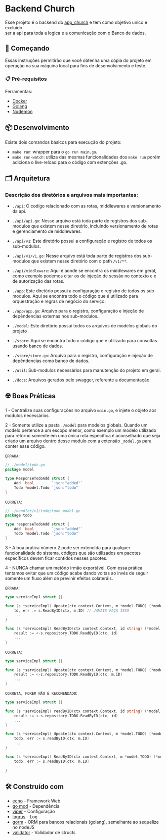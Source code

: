 # Backend Church

Esse projeto é o backend do [app_church](https://github.com/PatrickChagastavares/app_church) e tem como objetivo unico e excluido \
ser a api para toda a logica e a comunicação com o Banco de dados.

## 🚀 Começando

Essas instruções permitirão que você obtenha uma cópia do projeto em operação na sua máquina local para fins de desenvolvimento e teste.

### 📋 Pré-requisitos

Ferramentas:

- [Docker](https://docs.docker.com/desktop/)
- [Golang](https://golang.org/doc/install)
- [Nodemon](https://nodemon.io/)


## 📦 Desenvolvimento

Existe dois comandos básicos para execução do projeto:

- `make run`: wrapper para o `go run main.go`.
- `make run-watch`: utiliza das mesmas funcionalidades dos `make run` porém adiciona o live-reload para o código com extenções .go.

## 🗂 Arquitetura

### Descrição dos diretórios e arquivos mais importantes:

- `./api`: O codígo relacionado com as rotas, middlewares e versionamento da api.
- `./api/api.go`: Nesse arquivo está toda parte de registros dos sub-modulos que existem nesse diretório, incluindo versionamento de rotas e gerenciamento de middlewares.
- `./api/v1`: Este diretório possui a configuração e registro de todos os sub-modulos.
- `./api/v1/v1.go`: Nesse arquivo está toda parte de registros dos sub-modulos que existem nesse diretório com o path `/v1/**`.
- `./api/middleware`: Aqui é aonde se encontra os middlewares em geral, como exemplo podemos citar os de injeção de sessão no contexto e o de autorização das rotas.

- `./app`: Este diretório possui a configuração e registro de todos os sub-modulos. Aqui se encontra todo o código que é utilizado para orquestração e regras de negôcio do serviço.
- `./app/app.go`: Arquivo para o registro, configuração e injeção de depêndencias externas nos sub-modulos..

- `./model`: Este diretório possui todos os arquivos de modelos globais do projeto

- `./store`: Aqui se encontra todo o código que é utilizado para consultas usando banco de dados.
- `./store/store.go`: Arquivo para o registro, configuração e injeção de depêndencias como banco de dados.

- `./util`: Sub-modulos necessários para manutenção do projeto em geral.
- `./docs`: Arquivos gerados pelo swagger, referente a documentação.

## ☢️ Boas Práticas

1 - Centralize suas configurações no arquivo `main.go`, e injete o objeto aos modulos necessários.

2 - Somente utilize a pasta `./model` para modelos globais. Quando um modelo pertence a um escopo menor, como exemplo um modelo utilizado para retorno somente em uma única rota específica é aconselhado que seja criado um arquivo dentro desse modulo com a extensão `_model.go` para conter esse código.

`ERRADA`:

```go
// ./model/todo.go
package model

type ResponseTodoAdd struct {
    Add  bool        `json:"added"`
    Todo *model.Todo `json:"todo"`
}

```

`CORRETA`:

```go
// ./handler/v1/todo/todo_model.go
package todo

type responseTodoAdd struct {
    Add  bool        `json:"added"`
    Todo *model.Todo `json:"todo"`
}

```

3 - A boa prática número 2 pode ser extendida para qualquer funcionalidade do sistema, códigos que são utilizados em pacotes específicos devem ficar contidos nesses pacotes.

4 - NUNCA chamar um metódo irmão exportável. Com essa prática tentamos evitar que um código acabe dando voltas ao invés de seguir somente um fluxo além de previnir efeitos colateráis.

`ERRADA`:

```go
type serviceImpl struct {}

func (s *serviceImpl) Update(ctx context.Context, m *model.TODO) (*model.TODO, error) {
	td, err := s.ReadByID(ctx, m.ID) // JAMAIS FAÇA ISSO
    ...
}

func (s *serviceImpl) ReadByID(ctx context.Context, id string) (*model.TODO, error) {
	result := <-s.repository.TODO.ReadByID(ctx, id)
	...
}
```

`CORRETA`:

```go
type serviceImpl struct {}

func (s *serviceImpl) Update(ctx context.Context, m *model.TODO) (*model.TODO, error) {
	result := <-s.repository.TODO.ReadByID(ctx, m.ID)
    ...
}
```

`CORRETA, PORÉM NÃO É RECOMENDADO`:

```go
type serviceImpl struct {}

func (s *serviceImpl) readByID(ctx context.Context, id string) (*model.TODO, error) {
	result := <-s.repository.TODO.ReadByID(ctx, id)
	...
}

func (s *serviceImpl) Update(ctx context.Context, m *model.TODO) (*model.TODO, error) {
	todo, err := s.readByID(ctx, m.ID)
    ...
}

func (s *serviceImpl) ReadByID(ctx context.Context, m *model.TODO) (*model.TODO, error) {
	todo, err := s.readByID(ctx, m.ID)
    ...
}

```

## 🛠️ Construído com

- [echo](https://echo.labstack.com/) - Framework Web
- [go mod](https://blog.golang.org/using-go-modules) - Dependência
- [viper](https://github.com/spf13/viper) - Configuração
- [logrus](github.com/sirupsen/logrus) - Log
- [gorm](https://gorm.io/) - ORM para bancos relacionais (golang), semelhante ao sequelize no nodeJS
- [validator](github.com/go-playground/validator/v10) - Validador de structs
